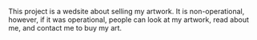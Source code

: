 This project is a wedsite about selling my artwork. It is non-operational, however, if it was operational, people can look at my artwork, read about me, and contact me to buy my art. 
